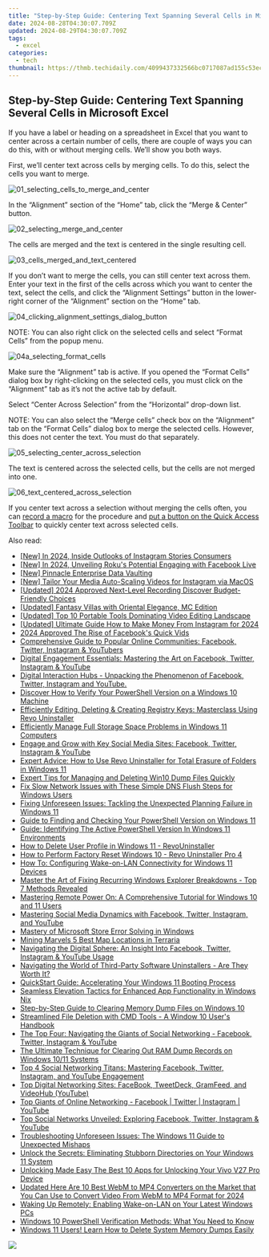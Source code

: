 ```yaml
---
title: "Step-by-Step Guide: Centering Text Spanning Several Cells in Microsoft Excel"
date: 2024-08-28T04:30:07.709Z
updated: 2024-08-29T04:30:07.709Z
tags:
  - excel
categories:
  - tech
thumbnail: https://thmb.techidaily.com/4099437332566bc0717087ad155c53eccdb95fb25198b821350f08a36ef32c9d.jpg
---
```


## Step-by-Step Guide: Centering Text Spanning Several Cells in Microsoft Excel

If you have a label or heading on a spreadsheet in Excel that you want to center across a certain number of cells, there are couple of ways you can do this, with or without merging cells. We’ll show you both ways.

 First, we’ll center text across cells by merging cells. To do this, select the cells you want to merge.

![01_selecting_cells_to_merge_and_center](https://static1.howtogeekimages.com/wordpress/wp-content/uploads/2015/10/01_selecting_cells_to_merge_and_center.png) 

 In the “Alignment” section of the “Home” tab, click the “Merge & Center” button.

![02_selecting_merge_and_center](https://static1.howtogeekimages.com/wordpress/wp-content/uploads/2015/10/02_selecting_merge_and_center.png) 

 The cells are merged and the text is centered in the single resulting cell.

![03_cells_merged_and_text_centered](https://static1.howtogeekimages.com/wordpress/wp-content/uploads/2015/10/03_cells_merged_and_text_centered.png) 

 If you don’t want to merge the cells, you can still center text across them. Enter your text in the first of the cells across which you want to center the text, select the cells, and click the “Alignment Settings” button in the lower-right corner of the “Alignment” section on the “Home” tab.

![04_clicking_alignment_settings_dialog_button](https://static1.howtogeekimages.com/wordpress/wp-content/uploads/2015/10/04_clicking_alignment_settings_dialog_button.png) 

 NOTE: You can also right click on the selected cells and select “Format Cells” from the popup menu.

![04a_selecting_format_cells](https://static1.howtogeekimages.com/wordpress/wp-content/uploads/2015/10/04a_selecting_format_cells.png) 

 Make sure the “Alignment” tab is active. If you opened the “Format Cells” dialog box by right-clicking on the selected cells, you must click on the “Alignment” tab as it’s not the active tab by default.

 Select “Center Across Selection” from the “Horizontal” drop-down list.

 NOTE: You can also select the “Merge cells” check box on the “Alignment” tab on the “Format Cells” dialog box to merge the selected cells. However, this does not center the text. You must do that separately.

![05_selecting_center_across_selection](https://static1.howtogeekimages.com/wordpress/wp-content/uploads/2015/10/05_selecting_center_across_selection.png) 

 The text is centered across the selected cells, but the cells are not merged into one.

![06_text_centered_across_selection](https://static1.howtogeekimages.com/wordpress/wp-content/uploads/2015/10/06_text_centered_across_selection.png) 

 If you center text across a selection without merging the cells often, you can [record a macro](https://sim-unlock.techidaily.com/easily-unlock-your-honor-100-pro-device-sim-by-drfone-android/) for the procedure and [put a button on the Quick Access Toolbar](https://video-capture.techidaily.com/new-2024-approved-your-path-to-perfect-recording-5-must-know-techniques-for-minecraft-screenshots-macos/) to quickly center text across selected cells.

<ins class="adsbygoogle"
     style="display:block"
     data-ad-format="autorelaxed"
     data-ad-client="ca-pub-7571918770474297"
     data-ad-slot="1223367746"></ins>



<ins class="adsbygoogle"
     style="display:block"
     data-ad-client="ca-pub-7571918770474297"
     data-ad-slot="8358498916"
     data-ad-format="auto"
     data-full-width-responsive="true"></ins>

<span class="atpl-alsoreadstyle">Also read:</span>
<div><ul>
<li><a href="https://instagram-videos.techidaily.com/new-in-2024-inside-outlooks-of-instagram-stories-consumers/"><u>[New] In 2024, Inside Outlooks of Instagram Stories Consumers</u></a></li>
<li><a href="https://facebook-video-content.techidaily.com/new-in-2024-unveiling-rokus-potential-engaging-with-facebook-live/"><u>[New] In 2024, Unveiling Roku's Potential  Engaging with Facebook Live</u></a></li>
<li><a href="https://fox-blue.techidaily.com/new-pinnacle-enterprise-data-vaulting/"><u>[New] Pinnacle Enterprise Data Vaulting</u></a></li>
<li><a href="https://instagram-clips.techidaily.com/new-tailor-your-media-auto-scaling-videos-for-instagram-via-macos/"><u>[New] Tailor Your Media  Auto-Scaling Videos for Instagram via MacOS</u></a></li>
<li><a href="https://screen-video-capture.techidaily.com/updated-2024-approved-next-level-recording-discover-budget-friendly-choices/"><u>[Updated] 2024 Approved  Next-Level Recording  Discover Budget-Friendly Choices</u></a></li>
<li><a href="https://screen-sharing-recording.techidaily.com/updated-fantasy-villas-with-oriental-elegance-mc-edition/"><u>[Updated] Fantasy Villas with Oriental Elegance, MC Edition</u></a></li>
<li><a href="https://facebook-video-share.techidaily.com/updated-top-10-portable-tools-dominating-video-editing-landscape/"><u>[Updated] Top 10 Portable Tools Dominating Video Editing Landscape</u></a></li>
<li><a href="https://instagram-video-files.techidaily.com/updated-ultimate-guide-how-to-make-money-from-instagram-for-2024/"><u>[Updated] Ultimate Guide  How to Make Money From Instagram for 2024</u></a></li>
<li><a href="https://facebook-video-recording.techidaily.com/2024-approved-the-rise-of-facebooks-quick-vids/"><u>2024 Approved  The Rise of Facebook's Quick Vids</u></a></li>
<li><a href="https://win-forum.techidaily.com/comprehensive-guide-to-popular-online-communities-facebook-twitter-instagram-and-youtubers/"><u>Comprehensive Guide to Popular Online Communities: Facebook, Twitter, Instagram & YouTubers</u></a></li>
<li><a href="https://win-forum.techidaily.com/digital-engagement-essentials-mastering-the-art-on-facebook-twitter-instagram-and-youtube/"><u>Digital Engagement Essentials: Mastering the Art on Facebook, Twitter, Instagram & YouTube</u></a></li>
<li><a href="https://win-forum.techidaily.com/digital-interaction-hubs-unpacking-the-phenomenon-of-facebook-twitter-instagram-and-youtube/"><u>Digital Interaction Hubs - Unpacking the Phenomenon of Facebook, Twitter, Instagram and YouTube.</u></a></li>
<li><a href="https://win-forum.techidaily.com/discover-how-to-verify-your-powershell-version-on-a-windows-10-machine/"><u>Discover How to Verify Your PowerShell Version on a Windows 10 Machine</u></a></li>
<li><a href="https://win-forum.techidaily.com/efficiently-editing-deleting-and-creating-registry-keys-masterclass-using-revo-uninstaller/"><u>Efficiently Editing, Deleting & Creating Registry Keys: Masterclass Using Revo Uninstaller</u></a></li>
<li><a href="https://win-forum.techidaily.com/efficiently-manage-full-storage-space-problems-in-windows-11-computers/"><u>Efficiently Manage Full Storage Space Problems in Windows 11 Computers</u></a></li>
<li><a href="https://win-forum.techidaily.com/engage-and-grow-with-key-social-media-sites-facebook-twitter-instagram-and-youtube/"><u>Engage and Grow with Key Social Media Sites: Facebook, Twitter, Instagram & YouTube</u></a></li>
<li><a href="https://win-forum.techidaily.com/expert-advice-how-to-use-revo-uninstaller-for-total-erasure-of-folders-in-windows-11/"><u>Expert Advice: How to Use Revo Uninstaller for Total Erasure of Folders in Windows 11</u></a></li>
<li><a href="https://win-forum.techidaily.com/expert-tips-for-managing-and-deleting-win10-dump-files-quickly/"><u>Expert Tips for Managing and Deleting Win10 Dump Files Quickly</u></a></li>
<li><a href="https://win-forum.techidaily.com/fix-slow-network-issues-with-these-simple-dns-flush-steps-for-windows-users/"><u>Fix Slow Network Issues with These Simple DNS Flush Steps for Windows Users</u></a></li>
<li><a href="https://win-forum.techidaily.com/fixing-unforeseen-issues-tackling-the-unexpected-planning-failure-in-windows-11/"><u>Fixing Unforeseen Issues: Tackling the Unexpected Planning Failure in Windows 11</u></a></li>
<li><a href="https://win-forum.techidaily.com/guide-to-finding-and-checking-your-powershell-version-on-windows-11/"><u>Guide to Finding and Checking Your PowerShell Version on Windows 11</u></a></li>
<li><a href="https://win-forum.techidaily.com/guide-identifying-the-active-powershell-version-in-windows-11-environments/"><u>Guide: Identifying The Active PowerShell Version In Windows 11 Environments</u></a></li>
<li><a href="https://win-forum.techidaily.com/how-to-delete-user-profile-in-windows-11-revouninstaller/"><u>How to Delete User Profile in Windows 11 - RevoUninstaller</u></a></li>
<li><a href="https://win-forum.techidaily.com/how-to-perform-factory-reset-windows-10-revo-uninstaller-pro-4/"><u>How to Perform Factory Reset Windows 10 - Revo Uninstaller Pro 4</u></a></li>
<li><a href="https://win-forum.techidaily.com/how-to-configuring-wake-on-lan-connectivity-for-windows-11-devices/"><u>How To: Configuring Wake-on-LAN Connectivity for Windows 11 Devices</u></a></li>
<li><a href="https://win-forum.techidaily.com/master-the-art-of-fixing-recurring-windows-explorer-breakdowns-top-7-methods-revealed/"><u>Master the Art of Fixing Recurring Windows Explorer Breakdowns - Top 7 Methods Revealed</u></a></li>
<li><a href="https://win-forum.techidaily.com/mastering-remote-power-on-a-comprehensive-tutorial-for-windows-10-and-11-users/"><u>Mastering Remote Power On: A Comprehensive Tutorial for Windows 10 and 11 Users</u></a></li>
<li><a href="https://win-forum.techidaily.com/mastering-social-media-dynamics-with-facebook-twitter-instagram-and-youtube/"><u>Mastering Social Media Dynamics with Facebook, Twitter, Instagram, and YouTube</u></a></li>
<li><a href="https://win11.techidaily.com/mastery-of-microsoft-store-error-solving-in-windows/"><u>Mastery of Microsoft Store Error Solving in Windows</u></a></li>
<li><a href="https://screen-capture.techidaily.com/mining-marvels-5-best-map-locations-in-terraria/"><u>Mining Marvels  5 Best Map Locations in Terraria</u></a></li>
<li><a href="https://win-forum.techidaily.com/navigating-the-digital-sphere-an-insight-into-facebook-twitter-instagram-and-youtube-usage/"><u>Navigating the Digital Sphere: An Insight Into Facebook, Twitter, Instagram & YouTube Usage</u></a></li>
<li><a href="https://win-forum.techidaily.com/navigating-the-world-of-third-party-software-uninstallers-are-they-worth-it/"><u>Navigating the World of Third-Party Software Uninstallers - Are They Worth It?</u></a></li>
<li><a href="https://win-forum.techidaily.com/quickstart-guide-accelerating-your-windows-11-booting-process/"><u>QuickStart Guide: Accelerating Your Windows 11 Booting Process</u></a></li>
<li><a href="https://win-forum.techidaily.com/seamless-elevation-tactics-for-enhanced-app-functionality-in-windows-nix/"><u>Seamless Elevation Tactics for Enhanced App Functionality in Windows Nix</u></a></li>
<li><a href="https://win-forum.techidaily.com/step-by-step-guide-to-clearing-memory-dump-files-on-windows-10/"><u>Step-by-Step Guide to Clearing Memory Dump Files on Windows 10</u></a></li>
<li><a href="https://win-forum.techidaily.com/streamlined-file-deletion-with-cmd-tools-a-window-10-users-handbook/"><u>Streamlined File Deletion with CMD Tools - A Window 10 User's Handbook</u></a></li>
<li><a href="https://win-forum.techidaily.com/the-top-four-navigating-the-giants-of-social-networking-facebook-twitter-instagram-and-youtube/"><u>The Top Four: Navigating the Giants of Social Networking - Facebook, Twitter, Instagram & YouTube</u></a></li>
<li><a href="https://win-forum.techidaily.com/the-ultimate-technique-for-clearing-out-ram-dump-records-on-windows-1011-systems/"><u>The Ultimate Technique for Clearing Out RAM Dump Records on Windows 10/11 Systems</u></a></li>
<li><a href="https://win-forum.techidaily.com/top-4-social-networking-titans-mastering-facebook-twitter-instagram-and-youtube-engagement/"><u>Top 4 Social Networking Titans: Mastering Facebook, Twitter, Instagram, and YouTube Engagement</u></a></li>
<li><a href="https://win-forum.techidaily.com/top-digital-networking-sites-facebook-tweetdeck-gramfeed-and-videohub-youtube/"><u>Top Digital Networking Sites: FaceBook, TweetDeck, GramFeed, and VideoHub (YouTube)</u></a></li>
<li><a href="https://win-forum.techidaily.com/top-giants-of-online-networking-facebook-twitter-instagram-youtube/"><u>Top Giants of Online Networking - Facebook | Twitter | Instagram | YouTube</u></a></li>
<li><a href="https://win-forum.techidaily.com/top-social-networks-unveiled-exploring-facebook-twitter-instagram-and-youtube/"><u>Top Social Networks Unveiled: Exploring Facebook, Twitter, Instagram & YouTube</u></a></li>
<li><a href="https://win-forum.techidaily.com/troubleshooting-unforeseen-issues-the-windows-11-guide-to-unexpected-mishaps/"><u>Troubleshooting Unforeseen Issues: The Windows 11 Guide to Unexpected Mishaps</u></a></li>
<li><a href="https://win-forum.techidaily.com/unlock-the-secrets-eliminating-stubborn-directories-on-your-windows-11-system/"><u>Unlock the Secrets: Eliminating Stubborn Directories on Your Windows 11 System</u></a></li>
<li><a href="https://android-unlock.techidaily.com/unlocking-made-easy-the-best-10-apps-for-unlocking-your-vivo-v27-pro-device-by-drfone-android/"><u>Unlocking Made Easy The Best 10 Apps for Unlocking Your Vivo V27 Pro Device</u></a></li>
<li><a href="https://smart-video-editing.techidaily.com/updated-here-are-10-best-webm-to-mp4-converters-on-the-market-that-you-can-use-to-convert-video-from-webm-to-mp4-format-for-2024/"><u>Updated Here Are 10 Best WebM to MP4 Converters on the Market that You Can Use to Convert Video From WebM to MP4 Format for 2024</u></a></li>
<li><a href="https://win-forum.techidaily.com/waking-up-remotely-enabling-wake-on-lan-on-your-latest-windows-pcs/"><u>Waking Up Remotely: Enabling Wake-on-LAN on Your Latest Windows PCs</u></a></li>
<li><a href="https://win-forum.techidaily.com/windows-10-powershell-verification-methods-what-you-need-to-know/"><u>Windows 10 PowerShell Verification Methods: What You Need to Know</u></a></li>
<li><a href="https://win-forum.techidaily.com/windows-11-users-learn-how-to-delete-system-memory-dumps-easily/"><u>Windows 11 Users! Learn How to Delete System Memory Dumps Easily</u></a></li>
</ul></div>

<!-- affiliate ads begin -->
<a href="https://store.revouninstaller.com/order/checkout.php?PRODS=27889512&QTY=1&AFFILIATE=108875&CART=1"><img src="https://secure.avangate.com/images/merchant/4282ec8de8c9be897e7aff4aa231b1a4/728__90.jpg" border="0"></a>
<!-- affiliate ads end -->